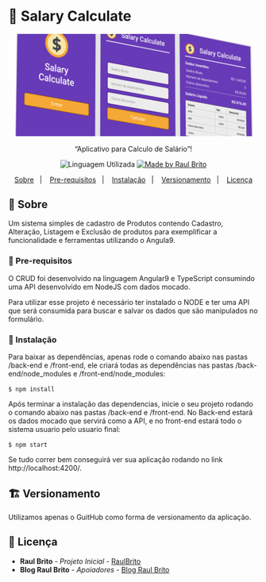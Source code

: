 # :iphone: Salary Calculate

<img alt="GoFinance" src="https://github.com/RaulBBrito/SalaryCalculate/blob/master/img.PNG">

<p align="center">“Aplicativo para Calculo de Salário”!</blockquote>

<p align="center">
  <img alt="Linguagem Utilizada" src="https://img.shields.io/badge/language-React--Native-blue">

  <a href="#">
    <img alt="Made by Raul Brito" src="https://img.shields.io/badge/made%20by-Raul%20Brito-blue">
  </a>
</p>

<p align="center">
  <a href="#pencil-sobre">Sobre</a>&nbsp;&nbsp;&nbsp;|&nbsp;&nbsp;&nbsp;
  <a href="#construction-pre-requisitos">Pre-requisitos</a>&nbsp;&nbsp;&nbsp;|&nbsp;&nbsp;&nbsp;
  <a href="#wrench-instalação">Instalação</a>&nbsp;&nbsp;&nbsp;|&nbsp;&nbsp;&nbsp;
  <a href="#building_construction-versionamento">Versionamento</a>&nbsp;&nbsp;&nbsp;|&nbsp;&nbsp;&nbsp;
  <a href="#busts_in_silhouette-licença">Licença</a>
</p>

## :pencil: Sobre

Um sistema simples de cadastro de Produtos contendo Cadastro, Alteração, Listagem e Exclusão de produtos para exemplificar a funcionalidade e ferramentas utilizando o Angula9. 

### :construction: Pre-requisitos

O CRUD foi desenvolvido na linguagem Angular9 e TypeScript consumindo uma API desenvolvido em NodeJS com dados mocado.

Para utilizar esse projeto é necessário ter instalado o NODE e ter uma API que será consumida para buscar e salvar os dados que são manipulados no formulário.

### :wrench: Instalação

Para baixar as dependências, apenas rode o comando abaixo nas pastas /back-end e /front-end, ele criará todas as dependências nas pastas /back-end/node_modules e /front-end/node_modules:

```
$ npm install 
```

Após terminar a instalação das dependencias, inicie o seu projeto rodando o comando abaixo nas pastas /back-end e /front-end.
No Back-end estará os dados mocado que servirá como a API, e no front-end estará todo o sistema usuario pelo usuario final:

```
$ npm start
```

Se tudo correr bem conseguirá ver sua aplicação rodando no link http://localhost:4200/.

## :building_construction: Versionamento

Utilizamos apenas o GuitHub como forma de versionamento da aplicação. 

## :busts_in_silhouette: Licença

* **Raul Brito** - *Projeto Inicial* - [RaulBrito](http://www.raulbbrito.com)
* **Blog Raul Brito** - *Apoiadores* - [Blog Raul Brito](http://blog.raulbbrito.com/)





